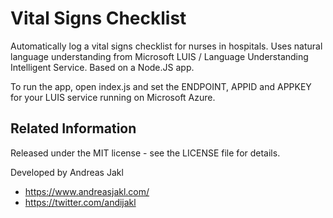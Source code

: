 # Vital Signs Checklist
Automatically log a vital signs checklist for nurses in hospitals. Uses natural language understanding from Microsoft LUIS / Language Understanding Intelligent Service. Based on a Node.JS app.

To run the app, open index.js and set the ENDPOINT, APPID and APPKEY for your LUIS service running on Microsoft Azure.


## Related Information

Released under the MIT license - see the LICENSE file for details.

Developed by Andreas Jakl
* https://www.andreasjakl.com/
* https://twitter.com/andijakl